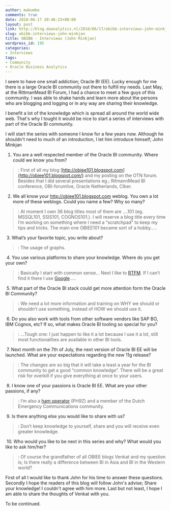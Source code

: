```yaml
---
author: makumbe
comments: true
date: 2010-06-17 20:46:23+00:00
layout: post
link: http://blog.daanalytics.nl/2010/06/17/obibb-interviews-john-minkjan/
slug: obibb-interviews-john-minkjan
title: OBIBB - Interviews (John Minkjan)
wordpress_id: 195
categories:
- Interviews
tags:
- Community
- Oracle Business Analytics
---
```


I seem to have one small addiction; Oracle BI (EE). Lucky enough for me there is a large Oracle BI community out there to fulfill my needs. Last May, at the RittmanMead BI Forum, I had a chance to meet a few guys of this community. I was able to shake hands and learn more about the persons who are blogging and logging or in any way are sharing their knowledge.

I benefit a lot of the knowledge which is spread all around the world wide web. That's why I tought it would be nice to start a series of interviews with part of the Oracle BI community.

I will start the series with someone I know for a few years now. Although he shouldn't need to much of an introduction, I let him introduce himself; John Minkjan

1. You are a well respected member of the Oracle BI community. Where could we know you from?

>: First of all my blog [http://obiee101.blogspot.com](http://obiee101.blogspot.com/) and my posting on the OTN forum. Besides that I did several presentations eg.; RitmannMead BI conference, OBI-forumlive, Oracle Netherlands, CIber.

2. We all know your http://obiee101.blogspot.com weblog. You own a lot more of these weblogs. Could you name a few? Why so many? 

>: At moment I own 36 blog titles most of them are ….101 (eg. MSSQL101, SSIS101, COGNOS101.). I will reserve a blog title every time I’m working on something where I need a “scratchpad” to keep my tips and tricks. The main one OBIEE101 became sort of a hobby…..

 3. What’s your favorite topic, you write about?

>: The usage of graphs.

 4. You use various platforms to share your knowledge. Where do you get your own?

>: Basically I start with common sense… Next I like to [RTFM](http://en.wikipedia.org/wiki/RTFM). If I can’t find it there I use [Google](http://lmgtfy.com/?q=obiee+John+Minkjan)…..

 5. What part of the Oracle BI stack could get more attention form the Oracle BI Community?

>: We need a lot more information and training on WHY we should or shouldn’t use something, instead of HOW we should use it.

 6. Do you also work with tools from other software vendors like SAP BO, IBM Cognos, etc? If so, what makes Oracle BI tooling so special for you?

>: …Tough one: I just happen to like it a lot because I use it a lot, still most functionalities are available in other BI tools.

 7. Next month on the 7th of July, the next version of Oracle BI EE will be launched. What are your expectations regarding the new 11g release?

>: The changes are so big that it will take a least a year for the BI community to get a good “common knowledge”. There will be a great risk for overkill if you give everything at once to your users.

 8. I know one of your passions is Oracle BI EE. What are your other passions, if any?

>: I’m also a [ham operator](http://en.wikipedia.org/wiki/Amateur_radio_operator) (PH9Z) and a member of the Dutch Emergency Communications community.

 9. Is there anything else you would like to share with us?

>: Don’t keep knowledge to yourself, share and you will receive even greater knowledge.

 10. Who would you like to be next in this series and why? What would you like to ask him/her?

>: Of course the grandfather of all OBIEE blogs Venkat and my question is; Is there really a difference between BI in Asia and BI in the Western world?

First of all I would like to thank John for his time to answer these questions. Secondly I hope the readers of this blog will follow John's advise; Share your knowledge! I couldn't agree with him more. Last but not least, I hope I am able to share the thoughts of Venkat with you.

To be continued.
